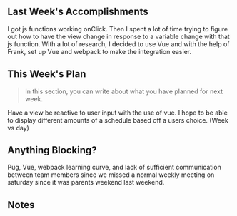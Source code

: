 ## Last Week's Accomplishments

I got js functions working onClick. Then I spent a lot of time trying to figure out how to have the view change in response to a variable change with that js function. With a lot of research, I decided to use Vue and with the help of Frank, set up Vue and webpack to make the integration easier. 

## This Week's Plan

> In this section, you can write about what you have planned for next week.

Have a view be reactive to user input with the use of vue. I hope to be able to display different amounts of a schedule based off a users choice. (Week vs day)

## Anything Blocking?

Pug, Vue, webpack learning curve, and lack of sufficient communication between team members since we missed a normal weekly meeting on saturday since it was parents weekend last weekend. 

## Notes


